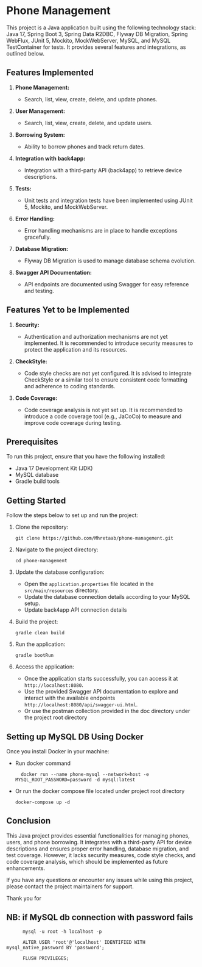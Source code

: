 # Phone Management

This project is a Java application built using the following technology stack: Java 17, Spring Boot 3, Spring Data R2DBC, Flyway DB Migration, Spring WebFlux, JUnit 5, Mockito, MockWebServer, MySQL, and MySQL TestContainer for tests. It provides several features and integrations, as outlined below.

## Features Implemented

1. **Phone Management:**
    - Search, list, view, create, delete, and update phones.

2. **User Management:**
    - Search, list, view, create, delete, and update users.

3. **Borrowing System:**
    - Ability to borrow phones and track return dates.

4. **Integration with back4app:**
    - Integration with a third-party API (back4app) to retrieve device descriptions.

5. **Tests:**
    - Unit tests and integration tests have been implemented using JUnit 5, Mockito, and MockWebServer.

6. **Error Handling:**
    - Error handling mechanisms are in place to handle exceptions gracefully.

7. **Database Migration:**
    - Flyway DB Migration is used to manage database schema evolution.

8. **Swagger API Documentation:**
    - API endpoints are documented using Swagger for easy reference and testing.

## Features Yet to be Implemented

1. **Security:**
    - Authentication and authorization mechanisms are not yet implemented. It is recommended to introduce security measures to protect the application and its resources.

2. **CheckStyle:**
    - Code style checks are not yet configured. It is advised to integrate CheckStyle or a similar tool to ensure consistent code formatting and adherence to coding standards.

3. **Code Coverage:**
    - Code coverage analysis is not yet set up. It is recommended to introduce a code coverage tool (e.g., JaCoCo) to measure and improve code coverage during testing.

## Prerequisites

To run this project, ensure that you have the following installed:

- Java 17 Development Kit (JDK)
- MySQL database
- Gradle build tools

## Getting Started

Follow the steps below to set up and run the project:

1. Clone the repository:
   ```shell
   git clone https://github.com/Mhretaab/phone-management.git
   ```

2. Navigate to the project directory:
   ```shell
   cd phone-management
   ```

3. Update the database configuration:
    - Open the `application.properties` file located in the `src/main/resources` directory.
    - Update the database connection details according to your MySQL setup.
    - Update back4app API connection details

4. Build the project:

      ```shell
      gradle clean build
      ```

5. Run the application:

      ```shell
      gradle bootRun
      ```

6. Access the application:
    - Once the application starts successfully, you can access it at `http://localhost:8080`.
    - Use the provided Swagger API documentation to explore and interact with the available endpoints `http://localhost:8080/api/swagger-ui.html`.
    - Or use the postman collection provided in the doc directory under the project root directory

## Setting up MySQL DB Using Docker

Once you install Docker in your machine:
- Run docker command

     ```shell
       docker run --name phone-mysql --network=host -e MYSQL_ROOT_PASSWORD=password -d mysql:latest
     ```

- Or run the docker compose file located under project root directory

     ```shell
     docker-compose up -d
  ```

## Conclusion

This Java project provides essential functionalities for managing phones, users, and phone borrowing. It integrates with a third-party API for device descriptions and ensures proper error handling, database migration, and test coverage. However, it lacks security measures, code style checks, and code coverage analysis, which should be implemented as future enhancements.

If you have any questions or encounter any issues while using this project, please contact the project maintainers for support.

Thank you for

## NB: if MySQL db connection with password fails

```shell
      mysql -u root -h localhost -p
```
```shell
      ALTER USER 'root'@'localhost' IDENTIFIED WITH mysql_native_password BY 'password';
```
```shell
      FLUSH PRIVILEGES;
```

